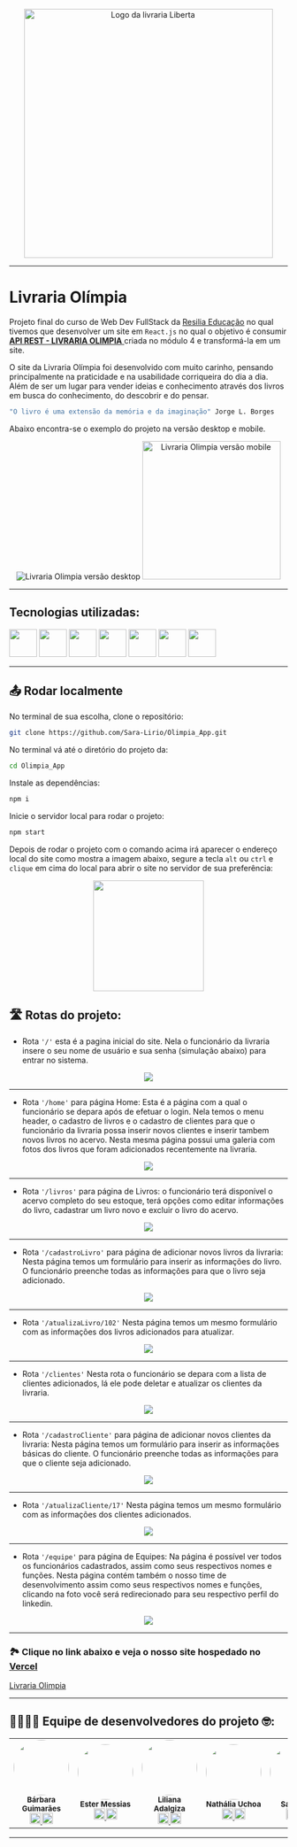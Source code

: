 <p align="center">
  <img src="./public\logoFooter.png" alt="Logo da livraria Liberta" width="450px">
</p>

---
# Livraria Olímpia

Projeto final do curso de Web Dev FullStack da [Resilia Educação](https://www.resilia.com.br/) no qual tivemos que desenvolver um site em ```React.js``` no qual o objetivo é consumir <a href="https://github.com/Matheus-Hen/Livraria-Olimpia-API/blob/master/readme.md"> **API REST - LIVRARIA OLIMPIA** </a> criada no módulo 4 e transformá-la em um site.

O site da Livraria Olímpia foi desenvolvido com muito carinho, pensando principalmente na praticidade e na usabilidade corriqueira do dia a dia. Além de ser um lugar para vender ideias e conhecimento através dos livros em busca do conhecimento, do descobrir e do pensar.
```bash
"O livro é uma extensão da memória e da imaginação" Jorge L. Borges
```
Abaixo encontra-se o exemplo do projeto na versão desktop e mobile.



<p align="center">
  <img src="./public\Livraria Olimpia Desktop.gif" alt="Livraria Olimpia versão desktop"/>
  <img src="./public\Livraria_Olimpia_versão_mobile_.gif" height="250" alt="Livraria Olimpia versão mobile"/>
</p>

---

## Tecnologias utilizadas:


<a href="https://developer.mozilla.org/pt-BR/docs/Web/JavaScript">
<img src="https://cdn-icons-png.flaticon.com/512/5968/5968292.png" width="50px"></a>
<a href="https://nodejs.org/pt-br/docs/">
<img src="https://as1.ftcdn.net/v2/jpg/03/52/67/82/1000_F_352678266_NFcwIwhhY76mkQItT4lCxyxcCTP3LgvY.jpg" width="50px"></a>
<a href="https://pt-br.reactjs.org/docs/getting-started.html">
<img src="https://as1.ftcdn.net/v2/jpg/03/04/97/12/1000_F_304971233_mQ4xlfnBGSszgzJPYzQnZtWI04ZNmuuP.jpg" width="50px"></a>
<a href="https://html.spec.whatwg.org/multipage/">
<img src="https://cdn-icons-png.flaticon.com/512/5968/5968267.png" width="50px"></a>
<a href="https://developer.mozilla.org/pt-BR/docs/Web/CSS">
<img src="https://cdn-icons-png.flaticon.com/512/919/919826.png" width="50px"></a>
<a href="https://mui.com/pt/">
<img src="https://mui.com/static/logo.png" width="50px"></a>

<a href="https://styled-components.com/docs/advanced">
<img src="https://cdn-media-1.freecodecamp.org/images/1*p1TndLk3UsGPBsM7qHPZIw.png" width="50px"></a>

---


## 📤 Rodar localmente

No terminal de sua escolha, clone o repositório:

```bash
git clone https://github.com/Sara-Lirio/Olimpia_App.git
```

No terminal vá até o diretório do projeto da:

```bash
cd Olimpia_App
```

Instale as dependências:

```bash
npm i
```

Inicie o servidor local para rodar o projeto:

```bash
npm start
```
Depois de rodar o projeto com o comando acima irá aparecer o endereço local do site como mostra a imagem abaixo, segure a tecla ```alt``` ou ```ctrl```  e ```clique``` em cima do local para abrir o site no servidor de sua preferência:

<p align="center">
  <img src="./public\local.png" height="200"/>
</p>

## 🛣️ Rotas do projeto:

* Rota ```'/'``` esta é a pagina inicial do site. Nela o funcionário da livraria insere o seu nome de usuário e sua senha (simulação abaixo) para entrar no sistema.

<p align="center">
  <img src="./public\Login - Rotas.gif"/>
</p>

---

* Rota ```'/home'``` para página Home: Esta é a página com a qual o funcionário se depara após de efetuar o login. Nela temos o menu header, o cadastro de livros e o cadastro de clientes para que o funcionário da livraria possa inserir novos clientes e inserir tambem novos livros no acervo. Nesta mesma página possui uma galeria com fotos dos livros que foram adicionados recentemente na livraria.

<p align="center">
  <img src="./public\Home - Rotas.gif"/>
</p>

---

* Rota ```'/livros'``` para página de Livros: o funcionário terá disponível o acervo completo do seu estoque, terá opções como editar informações do livro, cadastrar um livro novo e excluir o livro do acervo.

<p align="center">
  <img src="./public\Livros - Rotas.gif"/>
</p>

---

* Rota ```'/cadastroLivro'``` para página de adicionar novos livros da livraria: Nesta página temos um formulário para inserir as informações do livro. O funcionário preenche todas as informações para que o livro seja adicionado.

<p align="center">
  <img src="./public\cadastroLivro - Rotas.gif"/>
</p>

---

* Rota ```'/atualizaLivro/102'``` Nesta página temos um mesmo formulário com as informações dos livros adicionados para atualizar.

<p align="center">
  <img src="./public\atualizaLivro - Rotas.gif"/>
</p>

---

* Rota ```'/clientes'``` Nesta rota o funcionário se depara com a lista de clientes adicionados, lá ele pode deletar e atualizar os clientes da livraria.

<p align="center">
  <img src="./public\Clientes - Rotas.gif"/>
</p>

---

* Rota ```'/cadastroCliente'``` para página de adicionar novos clientes da livraria: Nesta página temos um formulário para inserir as informações básicas do cliente. O funcionário preenche todas as informações para que o cliente seja adicionado.

<p align="center">
  <img src="./public\cadastroCliente - Rotas.gif"/>
</p>

---

* Rota ```'/atualizaCliente/17'``` Nesta página temos um mesmo formulário com as informações dos clientes adicionados.

<p align="center">
  <img src="./public\atualizaCliente - Rotas.gif"/>
</p>

---

* Rota ```'/equipe'``` para página de Equipes: Na página é possível ver todos os funcionários cadastrados, assim como seus respectivos nomes e funções. Nesta página contém também o nosso time de desenvolvimento assim como seus respectivos nomes e funções, clicando na foto você será redirecionado para seu respectivo perfil do linkedin.

<p align="center">
  <img src="./public\Equipe - Rotas.gif"/>
</p>

---

### 🏞️ Clique no link abaixo e veja o nosso site hospedado no [Vercel](https://https://vercel.com/)
[Livraria Olimpia](http://olimpia-app.vercel.app/)

---

## 👨‍💻👩‍💻 Equipe de desenvolvedores do projeto 🤓:
<table>
  <tr>
    <td align="center">
        <img style=" border-radius: 50%;" src="https://avatars.githubusercontent.com/u/102765523?v=4" width="100px;"><br>
        <sub>
        <b>Bárbara Guimarães</br>
        <sub>
				<a href="https://www.linkedin.com/in/barbara-guimaraes-de-camargo/">
        <img src="https://cdn-icons-png.flaticon.com/512/3938/3938044.png" width="20px">
				<a href="https://github.com/BarbaraGuimaraes21">
				<img src="https://cdn-icons-png.flaticon.com/512/5968/5968866.png" width="20px">
        </sub>
      </a>
    </td>
    <td align="center">
        <img style="border-radius: 50%;" src="https://avatars.githubusercontent.com/u/87023023?v=4" width="100px;"><br>
        <sub>
        <b>Ester Messias</br>
        <sub>
				<a href="https://www.linkedin.com/in/ester-messias/">
        <img src="https://cdn-icons-png.flaticon.com/512/3938/3938044.png" width="20px">
				<a href="https://github.com/est8r">
				<img src="https://cdn-icons-png.flaticon.com/512/5968/5968866.png" width="20px">
        </sub>
      </a>
    </td>
    <td align="center">
        <img style="border-radius: 50%;" src="https://avatars.githubusercontent.com/u/101890670?v=4" width="100px;"><br>
        <sub>
        <b>Liliana Adalgiza</br>
        <sub>
				<a href="https://www.linkedin.com/in/liliana-adalgiza/">
        <img src="https://cdn-icons-png.flaticon.com/512/3938/3938044.png" width="20px">
				<a href="https://github.com/Liliana1609">
				<img src="https://cdn-icons-png.flaticon.com/512/5968/5968866.png" width="20px">
        </sub>
      </a>
    </td>
    <td align="center">
        <img style="border-radius: 50%;" src="https://avatars.githubusercontent.com/u/97313973?v=4" width="100px;"><br>
        <sub>
        <b>Nathália Uchoa</br>
        <sub>
				<a href="https://www.linkedin.com/in/nuchoa/">
        <img src="https://cdn-icons-png.flaticon.com/512/3938/3938044.png" width="20px">
				<a href="https://github.com/nathuchoa">
				<img src="https://cdn-icons-png.flaticon.com/512/5968/5968866.png" width="20px">
        </sub>
      </a>
    </td>
    <td align="center">
        <img style="border-radius: 50%;" src="https://avatars.githubusercontent.com/u/98292860?v=4" width="100px;"><br>
        <sub>
        <b>Sara Lirio</br>
        <sub>
				<a href="https://www.linkedin.com/in/saralirio/">
        <img src="https://cdn-icons-png.flaticon.com/512/3938/3938044.png" width="20px">
				<a href="https://github.com/Sara-Lirio">
				<img src="https://cdn-icons-png.flaticon.com/512/5968/5968866.png" width="20px">
        </sub>
      </a>
    </td>
</table>

---

